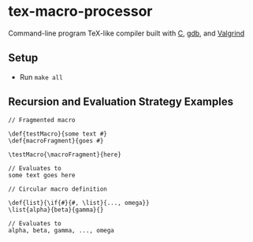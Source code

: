 # tex-macro-processor

Command-line program TeX-like compiler built with [C](https://en.wikipedia.org/wiki/C_(programming_language)), [gdb](https://www.sourceware.org/gdb/), and [Valgrind](https://valgrind.org/)

## Setup

- Run `make all`

## Recursion and Evaluation Strategy Examples

```
// Fragmented macro

\def{testMacro}{some text #}
\def{macroFragment}{goes #}

\testMacro{\macroFragment}{here}

// Evaluates to
some text goes here
```
```
// Circular macro definition

\def{list}{\if{#}{#, \list}{..., omega}}
\list{alpha}{beta}{gamma}{}

// Evaluates to
alpha, beta, gamma, ..., omega
```


